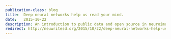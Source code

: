 ```yaml
---
publication-class: blog
title:  Deep neural networks help us read your mind.
date:   2015-10-22
description: An introduction to public data and open source in neuroimaging.
redirect: http://neuwritesd.org/2015/10/22/deep-neural-networks-help-us-read-your-mind/
---
```

